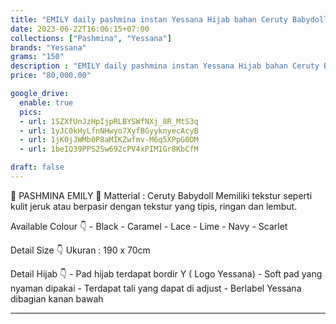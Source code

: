 ```yaml
---
title: "EMILY daily pashmina instan Yessana Hijab bahan Ceruty Babydoll"
date: 2023-06-22T16:06:15+07:00
collections: ["Pashmina", "Yessana"]
brands: "Yessana"
grams: "150"
description : "EMILY daily pashmina instan Yessana Hijab bahan Ceruty Babydoll"
price: "80,000.00"

google_drive:
  enable: true
  pics:
  - url: 1SZXfUnJzHpIjpRLBYSWfNXj_8R_MtS3q
  - url: 1yJC0kHyLfnNHwyo7XyfBGyyknyecAcyB
  - url: 1jK0jJWMb0P8aMIKZwfmv-M6q5XPpG0DM
  - url: 1beIQ39PPS2Sw692cPV4xPIM1Gr8KbCfM

draft: false
---
```


🌺 PASHMINA EMILY 🌺
Matterial : Ceruty Babydoll
Memiliki tekstur seperti kulit jeruk atau berpasir dengan tekstur yang tipis, ringan dan lembut.

Available Colour 👇
    - Black
    - Caramel
    - Lace
    - Lime
    - Navy
    - Scarlet

Detail Size 👇
 Ukuran : 190 x 70cm
 
Detail Hijab 👇
    - Pad hijab terdapat bordir Y ( Logo Yessana) 
    - Soft pad yang nyaman dipakai
    - Terdapat tali yang dapat di adjust
    - Berlabel Yessana dibagian kanan bawah


-----------        
